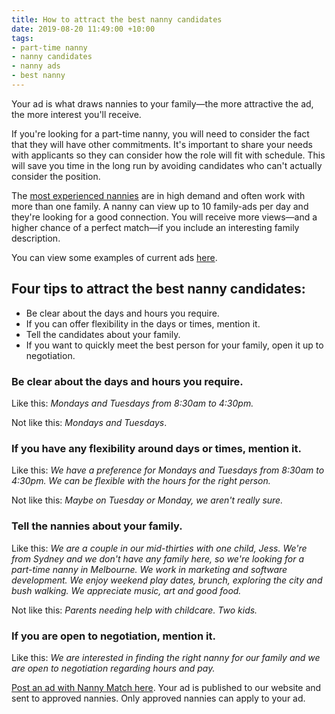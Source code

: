 ```yaml
---
title: How to attract the best nanny candidates
date: 2019-08-20 11:49:00 +10:00
tags:
- part-time nanny
- nanny candidates
- nanny ads
- best nanny
---
```


Your ad is what draws nannies to your family—the more attractive the ad, the more interest you'll receive.


If you're looking for a part-time nanny, you will need to consider the fact that they will have other commitments. It's important to share your needs with applicants so they can consider how the role will fit with schedule. This will save you time in the long run by avoiding candidates who can't actually consider the position.


The [most experienced nannies](https://airtable.com/shrmZjLS1Gt5I9cbh) are in high demand and often work with more than one family. A nanny can view up to 10 family-ads per day and they're looking for a good connection. You will receive more views—and a higher chance of a perfect match—if you include an interesting family description.

You can view some examples of current ads [here](https://nannymatch.com.au/jobs/).


## Four tips to attract the best nanny candidates: 
* Be clear about the days and hours you require.
* If you can offer flexibility in the days or times, mention it. 
* Tell the candidates about your family.
* If you want to quickly meet the best person for your family, open it up to negotiation. 

### Be clear about the days and hours you require. 


Like this: *Mondays and Tuesdays from 8:30am to 4:30pm.*


Not like this: *Mondays and Tuesdays*.


### If you have any flexibility around days or times, mention it. 


Like this: *We have a preference for Mondays and Tuesdays from 8:30am to 4:30pm. We can be flexible with the hours for the right person.*


Not like this: *Maybe on Tuesday or Monday, we aren't really sure.*


### Tell the nannies about your family. 


Like this: *We are a couple in our mid-thirties with one child, Jess. We're from Sydney and we don't have any family here, so we're looking for a part-time nanny in Melbourne. We work in marketing and software development. We enjoy weekend play dates, brunch, exploring the city and bush walking. We appreciate music, art and good food.*

Not like this: *Parents needing help with childcare. Two kids.*

### If you are open to negotiation, mention it. 

Like this: *We are interested in finding the right nanny for our family and we are open to negotiation regarding hours and pay.*

[Post an ad with Nanny Match here](https://nannymatch.com.au/book-a-nanny/). Your ad is published to our website and sent to approved nannies. Only approved nannies can apply to your ad. 